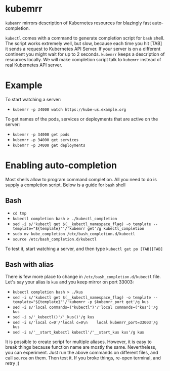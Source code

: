 # kubemrr

`kubemrr` mirrors description of Kubernetes resources for blazingly fast auto-completion.

`kubectl` comes with a command to generate completion script for `bash` shell. 
The script works extremely well, but slow, because each time you hit [TAB] it sends a request 
to Kubernetes API Server. If your server is on a different continent you might wait for up to 2 seconds.
`kubemrr` keeps a description of resources locally. We will make completion script talk to `kubemrr` 
instead of real Kubernetes API server.

# Example

To start watching a server:

- `kubemrr -p 34000 watch https://kube-us.example.org`

To get names of the pods, services or deployments that are active on the server:

- `kubemrr -p 34000 get pods`
- `kubemrr -p 34000 get services`
- `kubemrr -p 34000 get deployments`

# Enabling auto-completion

Most shells allow to program command completion. All you need to do is supply a completion script. 
Below is a guide for `bash` shell

## Bash

- `cd tmp`
- `kubectl completion bash > ./kubectl_completion`
- `sed -i s/'kubectl get $(__kubectl_namespace_flag) -o template --template="${template}"'/'kubemrr get'/g kubectl_completion` 
- `sudo mv kube_completion /etc/bash_completion.d/kubectl`
- `source /etc/bash_completion.d/kubectl`

To test it, start watching a server, and then type `kubectl get po [TAB][TAB]`

## Bash with alias

There is few more place to change in `/etc/bash_completion.d/kubectl` file. 
Let's say your alias is `kus` and you keep mirror on port 33003:

- `kubectl completion bash > ./kus`
- `sed -i s/'kubectl get $(__kubectl_namespace_flag) -o template --template="${template}"'/'kubemrr -p $kubemrr_port get'/g kus`
- `sed -i s/'local commands=("kubectl")'/'local commands=("kus")'/g kus`
- `sed -i s/'_kubectl()'/'_kus()'/g kus`
- `sed -i s/'local c=0'/'local c=0\n    local kubemrr_port=33003'/g kus`
- `sed -i s/'__start_kubectl kubectl'/'__start_kus kus'/g kus`

It is possible to create script for multiple aliases. However, it is easy to break things because 
function name are mostly the same. Nevertheless, you can experiment. Just run the above commands on 
different files, and call `source` on them. Then test it. If you broke things, re-open terminal, 
and retry ;)


